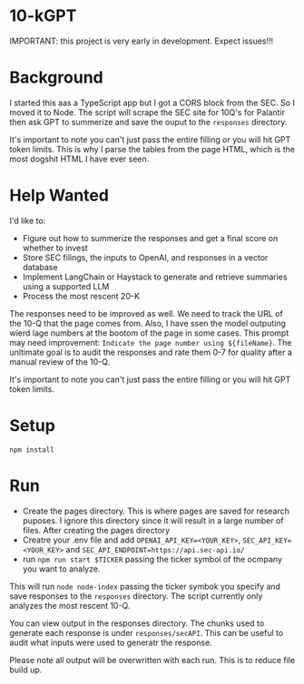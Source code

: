# 10-kGPT

IMPORTANT: this project is very early in development. Expect issues!!!

# Background
I started this aas a TypeScript app but I got a CORS block from the SEC.
So I moved it to Node. The script will scrape the SEC site for 10Q's for Palantir
then ask GPT to summerize and save the ouput to the `responses` directory.

It's important to note you can't just pass the entire filling or you will hit GPT token limits.
This is why I parse the tables from the page HTML, which is the most dogshit HTML I have ever seen.

# Help Wanted
I'd like to: 
- Figure out how to summerize the responses and get a final score on whether to invest
- Store SEC filings, the inputs to OpenAI, and responses in a vector database
- Implement LangChain or Haystack to generate and retrieve summaries using a supported LLM
- Process the most rescent 20-K

The responses need to be improved as well. We need to track the URL of the 10-Q that the page comes from. Also, I have ssen the model outputing wierd lage numbers at the bootom of the page in some cases. This prompt may need improvement: `Indicate the page number using ${fileName}`. The unltimate goal is to audit the responses and rate them 0-7 for quality after a manual review of the 10-Q.

It's important to note you can't just pass the entire filling or you will hit GPT token limits.

# Setup
`npm install`

# Run
- Create the pages directory. This is where pages are saved for research puposes. I ignore this directory since it will result in a large number of files. After creating the pages directory 
- Creatre your .env file and add `OPENAI_API_KEY=<YOUR_KEY>`, `SEC_API_KEY=<YOUR_KEY>` and `SEC_API_ENDPOINT=https://api.sec-api.io/`
- run `npm run start $TICKER` passing the ticker symbol of the ocmpany you want to analyze.

This will run `node node-index` passing the ticker symbok you specify and save responses to the `responses` directory. The script currently only analyzes the most rescent 10-Q. 

You can view output in the responses directory. The chunks used to generate each response is under 
`responses/secAPI`. This can be useful to audit what inputs were used to generatr the response. 

Please note all output will be overwritten with each run. This is to reduce file build up.